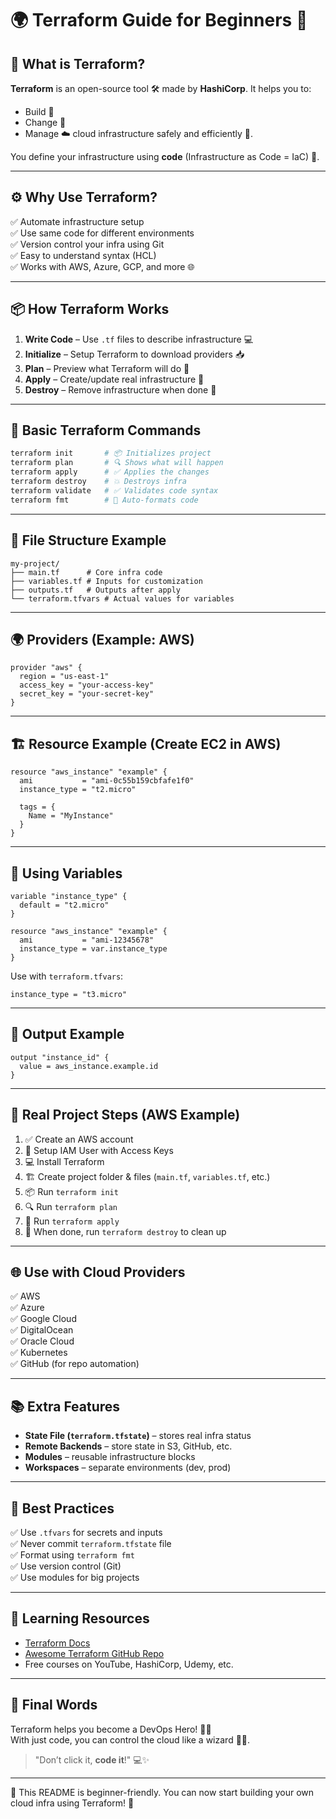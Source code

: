 # 🌍 Terraform Guide for Beginners 🚀

## 🧠 What is Terraform?

**Terraform** is an open-source tool 🛠️ made by **HashiCorp**. It helps you to:
- Build 🧱
- Change 🔄
- Manage ☁️ cloud infrastructure safely and efficiently 💯.

You define your infrastructure using **code** (Infrastructure as Code = IaC) 📜.

---

## ⚙️ Why Use Terraform?

✅ Automate infrastructure setup  
✅ Use same code for different environments  
✅ Version control your infra using Git  
✅ Easy to understand syntax (HCL)  
✅ Works with AWS, Azure, GCP, and more 🌐

---

## 📦 How Terraform Works

1. **Write Code** – Use `.tf` files to describe infrastructure 💻  
2. **Initialize** – Setup Terraform to download providers 📥  
3. **Plan** – Preview what Terraform will do 🧠  
4. **Apply** – Create/update real infrastructure 🚧  
5. **Destroy** – Remove infrastructure when done 🧹

---

## 🔧 Basic Terraform Commands

```bash
terraform init       # 📦 Initializes project
terraform plan       # 🔍 Shows what will happen
terraform apply      # ✅ Applies the changes
terraform destroy    # 💥 Destroys infra
terraform validate   # ✅ Validates code syntax
terraform fmt        # 🎨 Auto-formats code
```

---

## 📁 File Structure Example

```
my-project/
├── main.tf      # Core infra code
├── variables.tf # Inputs for customization
├── outputs.tf   # Outputs after apply
└── terraform.tfvars # Actual values for variables
```

---

## 🌍 Providers (Example: AWS)

```hcl
provider "aws" {
  region = "us-east-1"
  access_key = "your-access-key"
  secret_key = "your-secret-key"
}
```

---

## 🏗️ Resource Example (Create EC2 in AWS)

```hcl
resource "aws_instance" "example" {
  ami           = "ami-0c55b159cbfafe1f0"
  instance_type = "t2.micro"

  tags = {
    Name = "MyInstance"
  }
}
```

---

## 🌈 Using Variables

```hcl
variable "instance_type" {
  default = "t2.micro"
}

resource "aws_instance" "example" {
  ami           = "ami-12345678"
  instance_type = var.instance_type
}
```

Use with `terraform.tfvars`:
```hcl
instance_type = "t3.micro"
```

---

## 💬 Output Example

```hcl
output "instance_id" {
  value = aws_instance.example.id
}
```

---


## 🧪 Real Project Steps (AWS Example)

1. ✅ Create an AWS account  
2. 🔐 Setup IAM User with Access Keys  
3. 💻 Install Terraform  
4. 🏗️ Create project folder & files (`main.tf`, `variables.tf`, etc.)  
5. 📦 Run `terraform init`  
6. 🔍 Run `terraform plan`  
7. 🚀 Run `terraform apply`  
8. 🧹 When done, run `terraform destroy` to clean up

---

## 🌐 Use with Cloud Providers

✅ AWS  
✅ Azure  
✅ Google Cloud  
✅ DigitalOcean  
✅ Oracle Cloud  
✅ Kubernetes  
✅ GitHub (for repo automation)

---

## 📚 Extra Features

- **State File (`terraform.tfstate`)** – stores real infra status
- **Remote Backends** – store state in S3, GitHub, etc.
- **Modules** – reusable infrastructure blocks
- **Workspaces** – separate environments (dev, prod)

---

## 🛑 Best Practices

✅ Use `.tfvars` for secrets and inputs  
✅ Never commit `terraform.tfstate` file  
✅ Format using `terraform fmt`  
✅ Use version control (Git)  
✅ Use modules for big projects

---

## 📘 Learning Resources

- [Terraform Docs](https://developer.hashicorp.com/terraform/docs)
- [Awesome Terraform GitHub Repo](https://github.com/shuaibiyy/awesome-terraform)
- Free courses on YouTube, HashiCorp, Udemy, etc.

---

## 🤖 Final Words

Terraform helps you become a DevOps Hero! 🦸‍♂️  
With just code, you can control the cloud like a wizard 🧙‍♂️.

> "Don’t click it, **code it**!" 💻✨

---

📁 This README is beginner-friendly. You can now start building your own cloud infra using Terraform! 🚀
